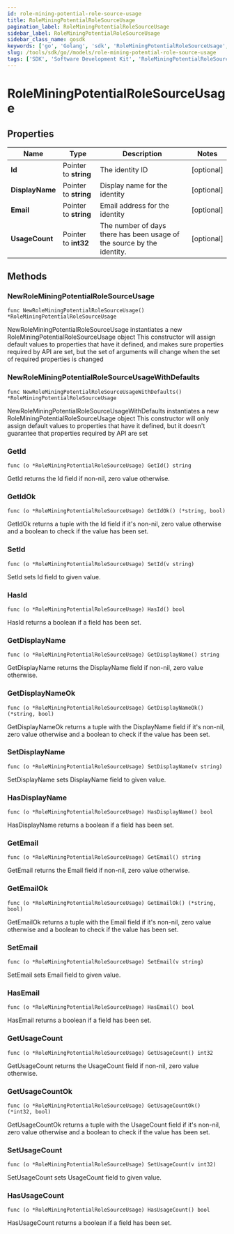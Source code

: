 ```yaml
---
id: role-mining-potential-role-source-usage
title: RoleMiningPotentialRoleSourceUsage
pagination_label: RoleMiningPotentialRoleSourceUsage
sidebar_label: RoleMiningPotentialRoleSourceUsage
sidebar_class_name: gosdk
keywords: ['go', 'Golang', 'sdk', 'RoleMiningPotentialRoleSourceUsage', 'RoleMiningPotentialRoleSourceUsage'] 
slug: /tools/sdk/go//models/role-mining-potential-role-source-usage
tags: ['SDK', 'Software Development Kit', 'RoleMiningPotentialRoleSourceUsage', 'RoleMiningPotentialRoleSourceUsage']
---
```


# RoleMiningPotentialRoleSourceUsage

## Properties

Name | Type | Description | Notes
------------ | ------------- | ------------- | -------------
**Id** | Pointer to **string** | The identity ID | [optional] 
**DisplayName** | Pointer to **string** | Display name for the identity | [optional] 
**Email** | Pointer to **string** | Email address for the identity | [optional] 
**UsageCount** | Pointer to **int32** | The number of days there has been usage of the source by the identity. | [optional] 

## Methods

### NewRoleMiningPotentialRoleSourceUsage

`func NewRoleMiningPotentialRoleSourceUsage() *RoleMiningPotentialRoleSourceUsage`

NewRoleMiningPotentialRoleSourceUsage instantiates a new RoleMiningPotentialRoleSourceUsage object
This constructor will assign default values to properties that have it defined,
and makes sure properties required by API are set, but the set of arguments
will change when the set of required properties is changed

### NewRoleMiningPotentialRoleSourceUsageWithDefaults

`func NewRoleMiningPotentialRoleSourceUsageWithDefaults() *RoleMiningPotentialRoleSourceUsage`

NewRoleMiningPotentialRoleSourceUsageWithDefaults instantiates a new RoleMiningPotentialRoleSourceUsage object
This constructor will only assign default values to properties that have it defined,
but it doesn't guarantee that properties required by API are set

### GetId

`func (o *RoleMiningPotentialRoleSourceUsage) GetId() string`

GetId returns the Id field if non-nil, zero value otherwise.

### GetIdOk

`func (o *RoleMiningPotentialRoleSourceUsage) GetIdOk() (*string, bool)`

GetIdOk returns a tuple with the Id field if it's non-nil, zero value otherwise
and a boolean to check if the value has been set.

### SetId

`func (o *RoleMiningPotentialRoleSourceUsage) SetId(v string)`

SetId sets Id field to given value.

### HasId

`func (o *RoleMiningPotentialRoleSourceUsage) HasId() bool`

HasId returns a boolean if a field has been set.

### GetDisplayName

`func (o *RoleMiningPotentialRoleSourceUsage) GetDisplayName() string`

GetDisplayName returns the DisplayName field if non-nil, zero value otherwise.

### GetDisplayNameOk

`func (o *RoleMiningPotentialRoleSourceUsage) GetDisplayNameOk() (*string, bool)`

GetDisplayNameOk returns a tuple with the DisplayName field if it's non-nil, zero value otherwise
and a boolean to check if the value has been set.

### SetDisplayName

`func (o *RoleMiningPotentialRoleSourceUsage) SetDisplayName(v string)`

SetDisplayName sets DisplayName field to given value.

### HasDisplayName

`func (o *RoleMiningPotentialRoleSourceUsage) HasDisplayName() bool`

HasDisplayName returns a boolean if a field has been set.

### GetEmail

`func (o *RoleMiningPotentialRoleSourceUsage) GetEmail() string`

GetEmail returns the Email field if non-nil, zero value otherwise.

### GetEmailOk

`func (o *RoleMiningPotentialRoleSourceUsage) GetEmailOk() (*string, bool)`

GetEmailOk returns a tuple with the Email field if it's non-nil, zero value otherwise
and a boolean to check if the value has been set.

### SetEmail

`func (o *RoleMiningPotentialRoleSourceUsage) SetEmail(v string)`

SetEmail sets Email field to given value.

### HasEmail

`func (o *RoleMiningPotentialRoleSourceUsage) HasEmail() bool`

HasEmail returns a boolean if a field has been set.

### GetUsageCount

`func (o *RoleMiningPotentialRoleSourceUsage) GetUsageCount() int32`

GetUsageCount returns the UsageCount field if non-nil, zero value otherwise.

### GetUsageCountOk

`func (o *RoleMiningPotentialRoleSourceUsage) GetUsageCountOk() (*int32, bool)`

GetUsageCountOk returns a tuple with the UsageCount field if it's non-nil, zero value otherwise
and a boolean to check if the value has been set.

### SetUsageCount

`func (o *RoleMiningPotentialRoleSourceUsage) SetUsageCount(v int32)`

SetUsageCount sets UsageCount field to given value.

### HasUsageCount

`func (o *RoleMiningPotentialRoleSourceUsage) HasUsageCount() bool`

HasUsageCount returns a boolean if a field has been set.


